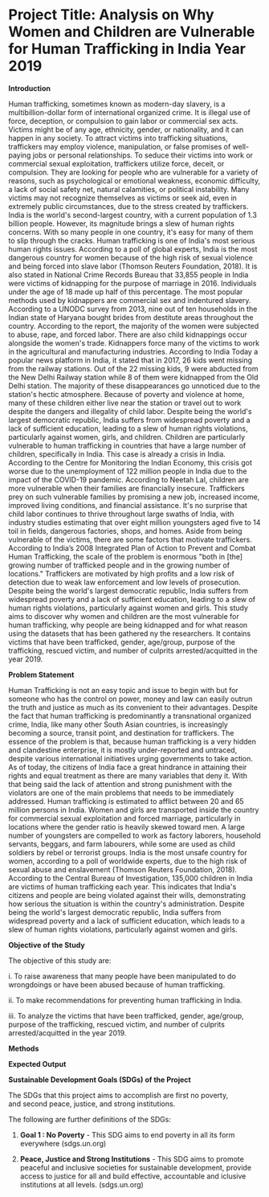 # Project Title: Analysis on Why Women and Children are Vulnerable for Human Trafficking in India Year 2019


**Introduction**

Human trafficking, sometimes known as modern-day slavery, is a multibillion-dollar form of international organized crime. It is illegal use of force, deception, or compulsion to gain labor or commercial sex acts. Victims might be of any age, ethnicity, gender, or nationality, and it can happen in any society. To attract victims into trafficking situations, traffickers may employ violence, manipulation, or false promises of well-paying jobs or personal relationships. To seduce their victims into work or commercial sexual exploitation, traffickers utilize force, deceit, or compulsion. They are looking for people who are vulnerable for a variety of reasons, such as psychological or emotional weakness, economic difficulty, a lack of social safety net, natural calamities, or political instability. Many victims may not recognize themselves as victims or seek aid, even in extremely public circumstances, due to the stress created by traffickers.
	India is the world's second-largest country, with a current population of 1.3 billion people. However, its magnitude brings a slew of human rights concerns. With so many people in one country, it's easy for many of them to slip through the cracks. Human trafficking is one of India's most serious human rights issues. According to a poll of global experts, India is the most dangerous country for women because of the high risk of sexual violence and being forced into slave labor (Thomson Reuters Foundation, 2018). It is also stated in National Crime Records Bureau that 33,855 people in India were victims of kidnapping for the purpose of marriage in 2016. Individuals under the age of 18 made up half of this percentage. The most popular methods used by kidnappers are commercial sex and indentured slavery. According to a UNODC survey from 2013, nine out of ten households in the Indian state of Haryana bought brides from destitute areas throughout the country. According to the report, the majority of the women were subjected to abuse, rape, and forced labor.	
  There are also child kidnappings occur alongside the women's trade. Kidnappers force many of the victims to work in the agricultural and manufacturing industries. According to India Today a popular news platform in India, it stated that in 2017, 26 kids went missing from the railway stations. Out of the 22 missing kids, 9 were abducted from the New Delhi Railway station while 8 of them were kidnapped from the Old Delhi station. The majority of these disappearances go unnoticed due to the station's hectic atmosphere. Because of poverty and violence at home, many of these children either live near the station or travel out to work despite the dangers and illegality of child labor. Despite being the world's largest democratic republic, India suffers from widespread poverty and a lack of sufficient education, leading to a slew of human rights violations, particularly against women, girls, and children. 
  Children are particularly vulnerable to human trafficking in countries that have a large number of children, specifically in India. This case is already a crisis in India. According to the Centre for Monitoring the Indian Economy, this crisis got worse due to the unemployment of 122 million people in India due to the impact of the COVID-19 pandemic. According to Neetah Lal, children are more vulnerable when their families are financially insecure. Traffickers prey on such vulnerable families by promising a new job, increased income, improved living conditions, and financial assistance. It's no surprise that child labor continues to thrive throughout large swaths of India, with industry studies estimating that over eight million youngsters aged five to 14 toil in fields, dangerous factories, shops, and homes.
  Aside from being vulnerable of the victims, there are some factors that motivate traffickers. According to India’s 2008 Integrated Plan of Action to Prevent and Combat Human Trafficking, the scale of the problem is enormous "both in [the] growing number of trafficked people and in the growing number of locations." Traffickers are motivated by high profits and a low risk of detection due to weak law enforcement and low levels of prosecution.
  Despite being the world's largest democratic republic, India suffers from widespread poverty and a lack of sufficient education, leading to a slew of human rights violations, particularly against women and girls. This study aims to discover why women and children are the most vulnerable for human trafficking, why people are being kidnapped and for what reason using the datasets that has been gathered ny the researchers. It contains victims that have been trafficked, gender, age/group,  purpose of the trafficking, rescued victim, and number of culprits arrested/acquitted in the year 2019. 

  
  
  
**Problem Statement**

 Human Trafficking is not an easy topic and issue to begin with but for someone who has the control on power, money and law can easily outrun the truth and justice as much as its convenient to their advantages. Despite the fact that human trafficking is predominantly a transnational organized crime, India, like many other South Asian countries, is increasingly becoming a source, transit point, and destination for traffickers. The essence of the problem is that, because human trafficking is a very hidden and clandestine enterprise, it is mostly under-reported and untraced, despite various international initiatives urging governments to take action. As of today, the citizens of India face a great hindrance in attaining their rights and equal treatment as there are many variables that deny it. With that being said the lack of attention and strong punishment with the violators are one of the main problems that needs to be immediately addressed. 
Human trafficking is estimated to afflict between 20 and 65 million persons in India. Women and girls are transported inside the country for commercial sexual exploitation and forced marriage, particularly in locations where the gender ratio is heavily skewed toward men. A large number of youngsters are compelled to work as factory laborers, household servants, beggars, and farm labourers, while some are used as child soldiers by rebel or terrorist groups. India is the most unsafe country for women, according to a poll of worldwide experts, due to the high risk of sexual abuse and enslavement (Thomson Reuters Foundation, 2018). According to the Central Bureau of Investigation, 135,000 children in India are victims of human trafficking each year. This indicates that India's citizens and people are being violated against their wills, demonstrating how serious the situation is within the country's administration.
Despite being the world's largest democratic republic, India suffers from widespread poverty and a lack of sufficient education, which leads to a slew of human rights violations, particularly against women and girls.





**Objective of the Study**

 The objective of this study are:
 
i. To raise awareness that many people have been manipulated to do wrongdoings or have been abused because of human trafficking.

ii. To make recommendations for preventing human trafficking in India.

iii. To analyze the victims that have been trafficked, gender, age/group,  purpose of the trafficking, rescued victim, and number of culprits arrested/acquitted in the year 2019.  


 



 **Methods**
 
 
 
 
 **Expected Output**
 
 
 
 
 
 **Sustainable Development Goals (SDGs) of the Project**
 
  The SDGs that this project aims to accomplish are first no poverty, and second peace, justice, and strong institutions. 

The following are further definitions of the SDGs:

1.  **Goal 1 : No Poverty** - This SDG aims to end poverty in all its form everywhere (sdgs.un.org)


2.  **Peace, Justice and Strong Institutions** - This SDG aims to promote peaceful and inclusive societies for sustainable development, provide access to justice for all and build effective, accountable and iclusive institutions at all levels. (sdgs.un.org)

